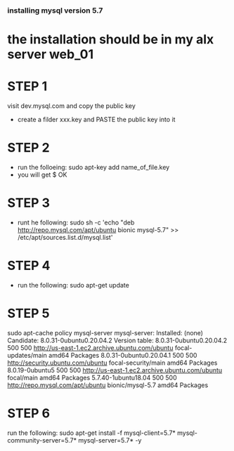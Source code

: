 ### installing mysql version 5.7

# the installation should be in my alx server web_01

# STEP 1
visit  dev.mysql.com and copy the public key
- create a filder xxx.key and PASTE the public key into it

# STEP 2
- run the folloeing: sudo apt-key add name_of_file.key
 -  you will get 
	$ OK

# STEP 3
- runt he following: sudo sh -c 'echo "deb http://repo.mysql.com/apt/ubuntu bionic mysql-5.7" >> /etc/apt/sources.list.d/mysql.list'

# STEP 4
- run the following: sudo apt-get update

# STEP 5
sudo apt-cache policy mysql-server
mysql-server:
  Installed: (none)
  Candidate: 8.0.31-0ubuntu0.20.04.2
  Version table:
     8.0.31-0ubuntu0.20.04.2 500
        500 http://us-east-1.ec2.archive.ubuntu.com/ubuntu focal-updates/main amd64 Packages
     8.0.31-0ubuntu0.20.04.1 500
        500 http://security.ubuntu.com/ubuntu focal-security/main amd64 Packages
     8.0.19-0ubuntu5 500
        500 http://us-east-1.ec2.archive.ubuntu.com/ubuntu focal/main amd64 Packages
     5.7.40-1ubuntu18.04 500
        500 http://repo.mysql.com/apt/ubuntu bionic/mysql-5.7 amd64 Packages

# STEP 6
run the following: 
	sudo apt-get install -f mysql-client=5.7* mysql-community-server=5.7* mysql-server=5.7* -y
